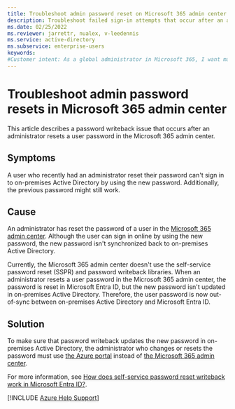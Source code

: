 ```yaml
---
title: Troubleshoot admin password reset on Microsoft 365 admin center
description: Troubleshoot failed sign-in attempts that occur after an administrator resets a user password in the Microsoft 365 admin center.
ms.date: 02/25/2022
ms.reviewer: jarrettr, nualex, v-leedennis
ms.service: active-directory
ms.subservice: enterprise-users
keywords:
#Customer intent: As a global administrator in Microsoft 365, I want make sure that my password reset in the Microsoft 365 admin center is successful so that my users can sign in successfully.
---
```

# Troubleshoot admin password resets in Microsoft 365 admin center

This article describes a password writeback issue that occurs after an administrator resets a user password in the Microsoft 365 admin center.

## Symptoms

A user who recently had an administrator reset their password can't sign in to on-premises Active Directory by using the new password. Additionally, the previous password might still work.

## Cause

An administrator has reset the password of a user in the [Microsoft 365 admin center](https://admin.microsoft.com). Although the user can sign in online by using the new password, the new password isn't synchronized back to on-premises Active Directory.

Currently, the Microsoft 365 admin center doesn't use the self-service password reset (SSPR) and password writeback libraries. When an administrator resets a user password in the Microsoft 365 admin center, the password is reset in Microsoft Entra ID, but the new password isn't updated in on-premises Active Directory. Therefore, the user password is now out-of-sync between on-premises Active Directory and Microsoft Entra ID.

## Solution

To make sure that password writeback updates the new password in on-premises Active Directory, the administrator who changes or resets the password must use [the Azure portal](https://portal.azure.com) instead of [the Microsoft 365 admin center](https://admin.microsoft.com).

For more information, see [How does self-service password reset writeback work in Microsoft Entra ID?](/azure/active-directory/authentication/concept-sspr-writeback).

[!INCLUDE [Azure Help Support](../../../includes/azure-help-support.md)]
